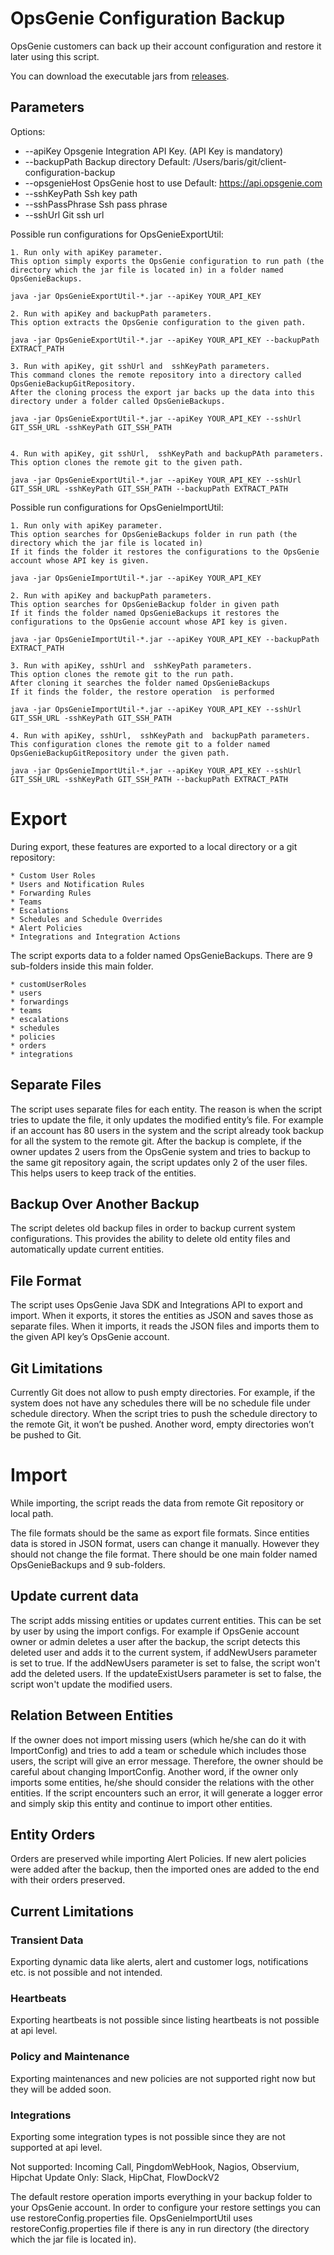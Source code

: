 # OpsGenie Configuration Backup

OpsGenie customers can back up their account configuration and restore it later using this script.

You can download the executable jars from [releases]( https://github.com/opsgenie/opsgenie-configuration-backup/releases).

## Parameters
  Options:
  * --apiKey
       Opsgenie Integration API Key. (API Key is mandatory)
  *  --backupPath
       Backup directory
       Default: /Users/baris/git/client-configuration-backup
  *  --opsgenieHost
       OpsGenie host to use
       Default: https://api.opsgenie.com
  *  --sshKeyPath
       Ssh key path
  *  --sshPassPhrase
       Ssh pass phrase
  *  --sshUrl
       Git ssh url

Possible run configurations for  OpsGenieExportUtil:
```
1. Run only with apiKey parameter.
This option simply exports the OpsGenie configuration to run path (the directory which the jar file is located in) in a folder named OpsGenieBackups.

java -jar OpsGenieExportUtil-*.jar --apiKey YOUR_API_KEY

2. Run with apiKey and backupPath parameters.
This option extracts the OpsGenie configuration to the given path.

java -jar OpsGenieExportUtil-*.jar --apiKey YOUR_API_KEY --backupPath EXTRACT_PATH

3. Run with apiKey, git sshUrl and  sshKeyPath parameters.
This command clones the remote repository into a directory called OpsGenieBackupGitRepository.
After the cloning process the export jar backs up the data into this directory under a folder called OpsGenieBackups.

java -jar OpsGenieExportUtil-*.jar --apiKey YOUR_API_KEY --sshUrl GIT_SSH_URL -sshKeyPath GIT_SSH_PATH 


4. Run with apiKey, git sshUrl,  sshKeyPath and backupPAth parameters.
This option clones the remote git to the given path.

java -jar OpsGenieExportUtil-*.jar --apiKey YOUR_API_KEY --sshUrl GIT_SSH_URL -sshKeyPath GIT_SSH_PATH --backupPath EXTRACT_PATH

```

Possible run configurations for OpsGenieImportUtil:
```
1. Run only with apiKey parameter.
This option searches for OpsGenieBackups folder in run path (the directory which the jar file is located in)
If it finds the folder it restores the configurations to the OpsGenie account whose API key is given.

java -jar OpsGenieImportUtil-*.jar --apiKey YOUR_API_KEY

2. Run with apiKey and backupPath parameters.
This option searches for OpsGenieBackup folder in given path
If it finds the folder named OpsGenieBackups it restores the configurations to the OpsGenie account whose API key is given.

java -jar OpsGenieImportUtil-*.jar --apiKey YOUR_API_KEY --backupPath EXTRACT_PATH

3. Run with apiKey, sshUrl and  sshKeyPath parameters.
This option clones the remote git to the run path.
After cloning it searches the folder named OpsGenieBackups
If it finds the folder, the restore operation  is performed

java -jar OpsGenieImportUtil-*.jar --apiKey YOUR_API_KEY --sshUrl GIT_SSH_URL -sshKeyPath GIT_SSH_PATH 

4. Run with apiKey, sshUrl,  sshKeyPath and  backupPath parameters.
This configuration clones the remote git to a folder named OpsGenieBackupGitRepository under the given path.

java -jar OpsGenieImportUtil-*.jar --apiKey YOUR_API_KEY --sshUrl GIT_SSH_URL -sshKeyPath GIT_SSH_PATH --backupPath EXTRACT_PATH

```

# Export
During export, these features are exported to a local directory or a git repository:

```
* Custom User Roles
* Users and Notification Rules
* Forwarding Rules
* Teams
* Escalations
* Schedules and Schedule Overrides
* Alert Policies
* Integrations and Integration Actions
```

The script exports data to a folder named OpsGenieBackups.
There are 9 sub-folders inside this main folder.

```
* customUserRoles
* users
* forwardings
* teams
* escalations
* schedules
* policies
* orders
* integrations
```

## Separate Files
The script uses separate files for each entity.
The reason is when the script tries to update the file, it only updates the modified entity’s file.
For example if an account has 80 users in the system and the script already took backup for all the system to the remote git.
After the backup is complete, if the owner updates 2 users from the OpsGenie system and tries to backup to the same git repository again, the script updates only 2 of the user files.
This helps users to keep track of the entities.

## Backup Over Another Backup
The script deletes old backup files in order to backup current system configurations.
This provides the ability to delete old entity files and automatically update current entities.

## File Format
The script uses OpsGenie Java SDK and Integrations API to export and import.
When it exports, it stores the entities as JSON and saves those as separate files.
When it imports, it reads the JSON files and imports them to the given API key’s OpsGenie account.

## Git Limitations
Currently Git does not allow to push empty directories. For example, if the system does not have any schedules there will be no schedule file under schedule directory.
When the script tries to push the schedule directory to the remote Git, it won’t be pushed. Another word, empty directories won’t be pushed to Git.

# Import
While importing, the script reads the data from remote Git repository or local path.

The file formats should be the same as export file formats.
Since entities data is stored in JSON format, users can change it manually.
However they should not change the file format. There should be one main folder named OpsGenieBackups and 9 sub-folders.

## Update current data
The script adds missing entities or updates current entities.
This can be set by user by using the import configs.
For example if OpsGenie account owner or admin deletes a user after the backup, the script detects this deleted user and adds it to the current system, if addNewUsers parameter is set to true.
If the addNewUsers parameter is set to false, the script won't add the deleted users.
If the updateExistUsers parameter is set to false, the script won't update the modified users.

## Relation Between Entities
If the owner does not import missing users (which he/she can do it with ImportConfig) and tries to add a team or schedule which includes those users, the script will give an error message.
Therefore, the owner should be careful about changing ImportConfig.
Another word, if the owner only imports some entities, he/she should consider the relations with the other entities.
If the script encounters such an error, it will generate a logger error and simply skip this entity and continue to import other entities.

## Entity Orders
Orders are preserved while importing Alert Policies. 
If new alert policies were added after the backup, then the imported ones are added to the end with their orders preserved.

## Current Limitations
### Transient Data
Exporting dynamic data like alerts, alert and customer logs, notifications etc. is not possible and not intended.

### Heartbeats
Exporting heartbeats is not possible since listing heartbeats is not possible at api level.

### Policy and Maintenance
Exporting maintenances and new policies are not supported right now but they will be added soon.

### Integrations
Exporting some integration types is not possible since they are not supported at api level.

Not supported: Incoming Call, PingdomWebHook, Nagios, Observium, Hipchat
Update Only: Slack, HipChat, FlowDockV2

The default restore operation imports everything in your backup folder to your OpsGenie account.
In order to configure your restore settings you can use restoreConfig.properties file.
OpsGenieImportUtil uses restoreConfig.properties file if there is any in run directory (the directory which the jar file is located in).